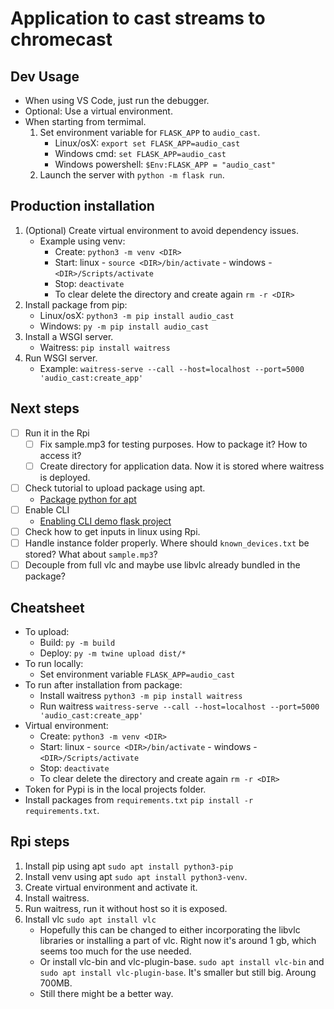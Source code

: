 # Application to cast streams to chromecast

## Dev Usage

- When using VS Code, just run the debugger.
- Optional: Use a virtual environment.
- When starting from termimal.
  1. Set environment variable for `FLASK_APP` to `audio_cast`.
     - Linux/osX: `export set FLASK_APP=audio_cast`
     - Windows cmd: `set FLASK_APP=audio_cast`
     - Windows powershell: `$Env:FLASK_APP = "audio_cast"`
  2. Launch the server with `python -m flask run`.

## Production installation

1. (Optional) Create virtual environment to avoid dependency issues.
   - Example using venv:
     - Create: `python3 -m venv <DIR>`
     - Start: linux - `source <DIR>/bin/activate` - windows - `<DIR>/Scripts/activate`
     - Stop: `deactivate`
     - To clear delete the directory and create again `rm -r <DIR>`
2. Install package from pip:
   - Linux/osX: `python3 -m pip install audio_cast`
   - Windows: `py -m pip install audio_cast`
3. Install a WSGI server.
   - Waitress: `pip install waitress`
4. Run WSGI server.
   - Example: `waitress-serve --call --host=localhost --port=5000 'audio_cast:create_app'`

## Next steps

- [ ] Run it in the Rpi
  - [ ] Fix sample.mp3 for testing purposes. How to package it? How to access it?
  - [ ] Create directory for application data. Now it is stored where waitress is deployed.
- [ ] Check tutorial to upload package using apt.
  - [Package python for apt](https://monadical.com/posts/how-to-package-python-for-apt-deb.html)
- [ ] Enable CLI
  - [Enabling CLI demo flask project](https://flask.palletsprojects.com/en/2.0.x/cli/)
- [ ] Check how to get inputs in linux using Rpi.
- [ ] Handle instance folder properly. Where should `known_devices.txt` be stored? What about `sample.mp3`?
- [ ] Decouple from full vlc and maybe use libvlc already bundled in the package?

## Cheatsheet

- To upload:
  - Build: `py -m build`
  - Deploy: `py -m twine upload dist/*`
- To run locally:
  - Set environment variable `FLASK_APP=audio_cast`
- To run after installation from package:
  - Install waitress `python3 -m pip install waitress`
  - Run waitress `waitress-serve --call --host=localhost --port=5000 'audio_cast:create_app'`
- Virtual environment:
  - Create: `python3 -m venv <DIR>`
  - Start: linux - `source <DIR>/bin/activate` - windows - `<DIR>/Scripts/activate`
  - Stop: `deactivate`
  - To clear delete the directory and create again `rm -r <DIR>`
- Token for Pypi is in the local projects folder.
- Install packages from `requirements.txt` `pip install -r requirements.txt`.

## Rpi steps

1. Install pip using apt `sudo apt install python3-pip`
2. Install venv using apt `sudo apt install python3-venv`.
3. Create virtual environment and activate it.
4. Install waitress.
5. Run waitress, run it without host so it is exposed.
6. Install vlc `sudo apt install vlc`
   - Hopefully this can be changed to either incorporating the libvlc libraries or installing a part of vlc. Right now it's around 1 gb, which seems too much for the use needed.
   - Or install vlc-bin and vlc-plugin-base. `sudo apt install vlc-bin` and `sudo apt install vlc-plugin-base`. It's smaller but still big. Aroung 700MB.
   - Still there might be a better way.
